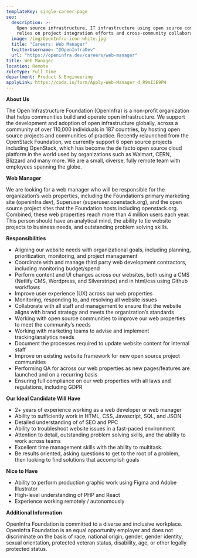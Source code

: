 ```yaml
---
templateKey: single-career-page
seo:
  description: >-
    Open source infrastructure, IT infrastructure using open source components,
    relies on project integration efforts and cross-community collaboration.
  image: /img/OpenInfra-icon-white.jpg
  title: "Careers: Web Manager"
  twitterUsername: "@OpenInfraDev"
  url: "https://openinfra.dev/careers/web-manager"
title: Web Manager
location: Remote
roleType: Full Time
department: Product & Engineering
applyLink: https://coda.io/form/Apply-Web-Manager_d_R9mI3E9PH
---
```


**About Us**

The Open Infrastructure Foundation (OpenInfra) is a non-profit organization that helps communities build and operate open infrastructure. We support the development and adoption of open infrastructure globally, across a community of over 110,000 individuals in 187 countries, by hosting open source projects and communities of practice. Recently relaunched from the OpenStack Foundation, we currently support 6 open source projects including OpenStack, which has become the de facto open source cloud platform in the world used by organizations such as Walmart, CERN, Blizzard and many more. We are a small, diverse, fully remote team with employees spanning the globe.

**Web Manager**

We are looking for a web manager who will be responsible for the organization’s web properties, including the Foundation’s primary marketing site (openinfra.dev), Superuser (superuser.openstack.org), and the open source project sites that the Foundation hosts including openstack.org. Combined, these web properties reach more than 4 million users each year. This person should have an analytical mind, the ability to tie website projects to business needs, and outstanding problem solving skills. 

**Responsibilities**

- Aligning our website needs with organizational goals, including planning, prioritization, monitoring, and project management
- Coordinate with and manage third party web development contractors, including monitoring budget/spend
- Perform content and UI changes across our websites, both using a CMS (Netlify CMS, Wordpress, and Silverstripe) and in html/css using Github workflows
- Improve user experience (UX) across our web properties
- Monitoring, responding to, and resolving all website issues
- Collaborate with all staff and management to ensure that the website aligns with brand strategy and meets the organization’s standards
- Working with open source communities to improve our web properties to meet the community’s needs
- Working with marketing teams to advise and implement tracking/analytics needs
- Document the processes required to update website content for internal staff
- Improve on existing website framework for new open source project communities
- Performing QA for across our web properties as new pages/features are launched and on a recurring basis
- Ensuring full compliance on our web properties with all laws and regulations, including GDPR


**Our Ideal Candidate Will Have**

- 2+ years of experience working as a web developer or web manager
- Ability to sufficiently work in HTML, CSS, Javascript, SQL, and JSON
- Detailed understanding of of SEO and PPC
- Ability to troubleshoot website issues in a fast-paced environment
- Attention to detail, outstanding problem solving skills, and the ability to work across teams
- Excellent time management skills with the ability to multitask.
- Be results oriented, asking questions to get to the root of a problem, then looking to find solutions that accomplish goals

**Nice to Have**

- Ability to perform production graphic work using Figma and Adobe Illustrator
- High-level understanding of PHP and React
- Experience working remotely / autonomously


**Additional Information**

OpenInfra Foundation is committed to a diverse and inclusive workplace. OpenInfra Foundation is an equal opportunity employer and does not discriminate on the basis of race, national origin, gender, gender identity, sexual orientation, protected veteran status, disability, age, or other legally protected status.